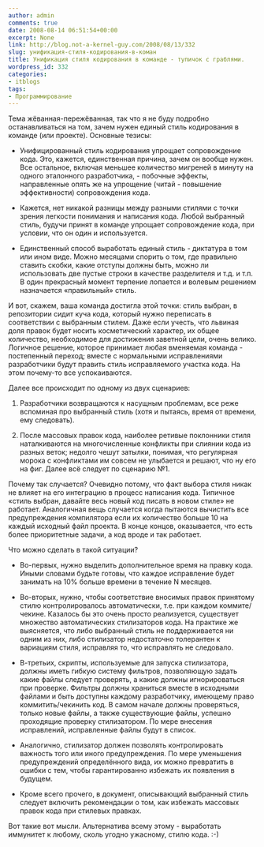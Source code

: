 ```yaml
---
author: admin
comments: true
date: 2008-08-14 06:51:54+00:00
excerpt: None
link: http://blog.not-a-kernel-guy.com/2008/08/13/332
slug: унификация-стиля-кодирования-в-коман
title: Унификация стиля кодирования в команде - тупичок с граблями.
wordpress_id: 332
categories:
- itblogs
tags:
- Программирование
---
```


Тема жёванная-пережёванная, так что я не буду подробно останавливаться на том, зачем нужен единый стиль кодирования в команде (или проекте). Основные тезисы:

  * Унифицированный стиль кодирования упрощает сопровождение кода. Это, кажется, единственная причина, зачем он вообще нужен. Все остальное, включая меньшее количество мигреней в минуту на одного эталонного разработчика, - побочные эффекты, направленные опять же на упрощение (читай - повышение эффективности) сопровождения кода. 

  * Кажется, нет никакой разницы между разными стилями с точки зрения легкости понимания и написания кода. Любой выбранный стиль, будучи принят в команде упрощает сопровождение кода, при условии, что он один и используется. 

  * Единственный способ выработать единый стиль - диктатура в том или ином виде. Можно месяцами спорить о том, где правильно ставить скобки, какие отступы должны быть, можно ли использовать две пустые строки в качестве разделителя и т.д. и т.п. В один прекрасный момент терпение лопается и волевым решением назначается «правильный» стиль. 

И вот, скажем, ваша команда достигла этой точки: стиль выбран, в репозитории сидит куча кода, который нужно переписать в соответствии с выбранным стилем. Даже если учесть, что львиная доля правок будет носить косметический характер, их общее количество, необходимое для достижения заветной цели, очень велико. Логичное решение, которое принимает любая вменяемая команда - постепенный переход; вместе с нормальными исправлениями разработчики будут править стиль исправляемого участка кода. На этом почему-то все успокаиваются.

Далее все происходит по одному из двух сценариев:

  1. Разработчики возвращаются к насущным проблемам, все реже вспоминая про выбранный стиль (хотя и пытаясь, время от времени, ему следовать). 

  2. После массовых правок кода, наиболее ретивые поклонники стиля наталкиваются на многочисленные конфликты при слиянии кода из разных веток; недолго чешут затылки, понимая, что регулярная морока с конфликтами им совсем не улыбается и решают, что ну его на фиг. Далее всё следует по сценарию №1. 

Почему так случается? Очевидно потому, что факт выбора стиля никак не влияет на его интеграцию в процесс написания кода. Типичное «стиль выбран, давайте весь новый код писать в новом стиле» не работает. Аналогичная вещь случается когда пытаются вычистить все предупреждения компилятора если их количество больше 10 на каждый исходный файл проекта. В конце концов, оказывается, что есть более приоритетные задачи, а код вроде и так работает.

Что можно сделать в такой ситуации? 

  * Во-первых, нужно выделить дополнительное время на правку кода. Иными словами будьте готовы, что каждое исправление будет занимать на 10% больше времени в течение N месяцев. 

  * Во-вторых, нужно, чтобы соответствие вносимых правок принятому стилю контролировалось автоматически, т.е. при каждом коммите/чекине. Казалось бы это очень просто реализуется, существует множество автоматических стилизаторов кода. На практике же выясняется, что либо выбранный стиль не поддерживается ни одним из них, либо стилизатор недостаточно толерантен к вариациям стиля, исправляя то, что исправлять не следовало. 

  * В-третьих, скрипты, используемые для запуска стилизатора, должны иметь гибкую систему фильтров, позволяющую задать какие файлы следует проверять, а какие должны игнорироваться при проверке. Фильтры должны храниться вместе в исходными файлами и быть доступны каждому разработчику, имеющему право коммитить/чекинить код. В самом начале должны проверяться, только новые файлы, а также существующие файлы, успешно проходящие проверку стилизатором. По мере внесения исправлений, исправленные файлы будут в список. 

  * Аналогично, стилизатор должен позволять контролировать важность того или иного предупреждения. По мере уменьшения предупреждений определённого вида, их можно превратить в ошибки с тем, чтобы гарантированно избежать их появления в будущем. 

  * Кроме всего прочего, в документ, описывающий выбранный стиль следует включить рекомендации о том, как избежать массовых правок кода при стилевых правках. 

Вот такие вот мысли. Альтернатива всему этому - выработать иммунитет к любому, сколь угодно ужасному, стилю кода. :-)
